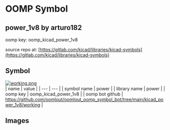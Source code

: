 # OOMP Symbol  
## power_1v8  by arturo182  
  
oomp key: oomp_kicad_power_1v8  
  
source repo at: [https://gitlab.com/kicad/libraries/kicad-symbols](https://gitlab.com/kicad/libraries/kicad-symbols)  
## Symbol  
  
[![working.png](working_600.png)](working.png)  
| name | value | 
| --- | --- | 
| symbol name | power | 
| library name | power | 
| oomp key | oomp_kicad_power_1v8 | 
| oomp bot github | https://github.com/oomlout/oomlout_oomp_symbol_bot/tree/main/kicad_power_1v8/working | 
## Images  
